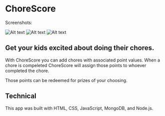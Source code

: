 # ChoreScore

Screenshots:

![Alt text]()
![Alt text]()
![Alt text]()

## Get your kids excited about doing their chores.

With ChoreScore you can add chores with associated point values. When a chore is compeleted ChoreScore will assign those points to whoever completed the chore. 

Those points can be redeemed for prizes of your choosing.

## Technical

This app was built with HTML, CSS, JavaScript, MongoDB, and Node.js.